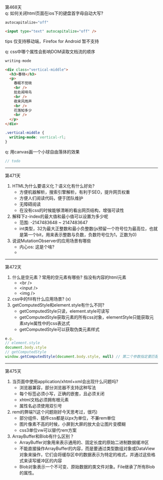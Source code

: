 第468天  
q: 如何关闭html页面在ios下的键盘首字母自动大写?
```js
autocapitalize="off"
```
```html
<input type="text" autocapitalize="off" />
```
tips
仅支持移动端，Firefox for Android 暂不支持

q: css中哪个属性会影响DOM读取文档流的顺序
```js
writing-mode
```
```html
<div class="vertical-middle"> 
  <h3>春晓</h3>
  <p>
    春眠不觉晓
    <br />
    处处闻啼鸟
    <br />
    夜来风雨声
    <br />
    花落知多少
    <br />
  </p>
</div>
```
```css
.vertical-middle {
  writing-mode: vertical-rl;
}
```

q: 用canvas画一个小球自由落体的效果
```js
// todo
```
---
第471天  
1. HTML为什么要语义化？语义化有什么好处?
    - 方便机器解析，搜索引擎解析，有利于SEO，提升网页权重
    - 方便人们阅读代码，便于团队维护
    - 无障碍阅读
    - 在没有css的时候能够清晰的看出网页结构，增强可读性
2. 解释下z-index的最大值和最小值可以设置为多少呢
    - 范围: -2147483648 ~ 2147483647
    - int类型，32为最大正整数和最小负整数(js预留一个符号位为最高位，也就是第一个bit，用来表示整数与负数，负数符号位为1，正数为0) 
3. 说说MutationObserver的应用场景有哪些
    - 内心os: 这是个啥?
    - 
---
第472天
1. 什么是空元素？常用的空元素有哪些?
    指没有内容的html元素
    - \<br />
    - \<input />
    - \<img /> 
2. css中的fill有什么应用场景? (x)
3. getComputedStyle和element.style有什么不同?
    - getComputedStyle只读，element.style可读写
    - getComputedStyle获取元素的所有css对象，elementStyle只能获取元素style属性中的css表达式
    - getComputedStyle可以获取伪类元素样式
```js
e.g.
// element.style
document.body.style
// getComputedStyle
window.getComputedStyle(document.body.style, null) // 第二个参数指定要匹配的伪元素的字符串
```
---
第475天
1.  当页面中使用application/xhtml+xml会出现什么问题吗?
    - 浏览器兼容，部分浏览器不支持这种写法
    - 每个标签必须小写，正确的嵌套，且必须关闭
    - xhtml文档必须拥有根元素
    - 属性名必须使用双引号
2. rem的弊端?(这个问题刚好今天思考过，很巧)
    - 部分组件、插件css都是以px为单位，不兼rem单位
    - 图片像素不高的时候，小屏到大屏的放大会让图片变模糊
    - css3单位vw可以替代rem方案
3. ArrayBuffer和Blob有什么区别？
    - ArrayBuffer对象用来表示通用的、固定长度的原始二进制数据缓冲区
    - 不能直接操作ArrayBuffer的内容，而是要通过类型数组对象或DataView对象来操作，它们会将缓存区中的数据表示为特定的格式，并通过这些格式来读写缓冲区的内容
    - Blob对象表示一个不可变、原始数据的类文件对象。File继承了所有Blob的属性。